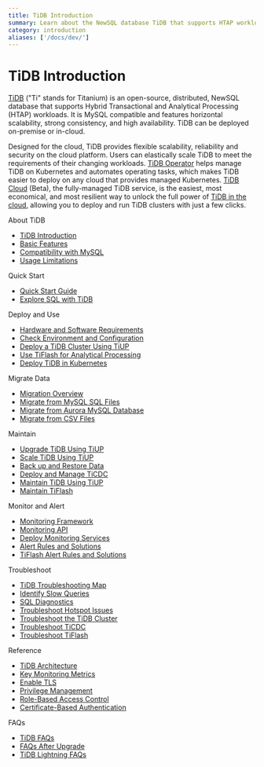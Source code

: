 ```yaml
---
title: TiDB Introduction
summary: Learn about the NewSQL database TiDB that supports HTAP workloads.
category: introduction
aliases: ['/docs/dev/']
---
```


# TiDB Introduction

[TiDB](https://github.com/pingcap/tidb) ("Ti" stands for Titanium) is an open-source, distributed, NewSQL database that supports Hybrid Transactional and Analytical Processing (HTAP) workloads. It is MySQL compatible and features horizontal scalability, strong consistency, and high availability. TiDB can be deployed on-premise or in-cloud.

Designed for the cloud, TiDB provides flexible scalability, reliability and security on the cloud platform. Users can elastically scale TiDB to meet the requirements of their changing workloads. [TiDB Operator](https://docs.pingcap.com/tidb-in-kubernetes/v1.1/tidb-operator-overview) helps manage TiDB on Kubernetes and automates operating tasks, which makes TiDB easier to deploy on any cloud that provides managed Kubernetes. [TiDB Cloud](https://pingcap.com/products/tidbcloud) (Beta), the fully-managed TiDB service, is the easiest, most economical, and most resilient way to unlock the full power of [TiDB in the cloud](https://docs.pingcap.com/tidbcloud/beta), allowing you to deploy and run TiDB clusters with just a few clicks.

<NavColumns>
<NavColumn>
<ColumnTitle>About TiDB</ColumnTitle>

- [TiDB Introduction](/overview.md)
- [Basic Features](/basic-features.md)
- [Compatibility with MySQL](/mysql-compatibility.md)
- [Usage Limitations](/tidb-limitations.md)

</NavColumn>

<NavColumn>
<ColumnTitle>Quick Start</ColumnTitle>

- [Quick Start Guide](/quick-start-with-tidb.md)
- [Explore SQL with TiDB](/basic-sql-operations.md)

</NavColumn>

<NavColumn>
<ColumnTitle>Deploy and Use</ColumnTitle>

- [Hardware and Software Requirements](/hardware-and-software-requirements.md)
- [Check Environment and Configuration](/check-before-deployment.md)
- [Deploy a TiDB Cluster Using TiUP](/production-deployment-using-tiup.md)
- [Use TiFlash for Analytical Processing](/tiflash/use-tiflash.md)
- [Deploy TiDB in Kubernetes](https://docs.pingcap.com/tidb-in-kubernetes/v1.1)

</NavColumn>

<NavColumn>
<ColumnTitle>Migrate Data</ColumnTitle>

- [Migration Overview](/migration-overview.md)
- [Migrate from MySQL SQL Files](/migrate-from-mysql-mydumper-files.md)
- [Migrate from Aurora MySQL Database](/migrate-from-aurora-mysql-database.md)
- [Migrate from CSV Files](/tidb-lightning/migrate-from-csv-using-tidb-lightning.md)

</NavColumn>

<NavColumn>
<ColumnTitle>Maintain</ColumnTitle>

- [Upgrade TiDB Using TiUP](/upgrade-tidb-using-tiup.md)
- [Scale TiDB Using TiUP](/scale-tidb-using-tiup.md)
- [Back up and Restore Data](/br/backup-and-restore-tool.md)
- [Deploy and Manage TiCDC](/ticdc/manage-ticdc.md)
- [Maintain TiDB Using TiUP](/maintain-tidb-using-tiup.md)
- [Maintain TiFlash](/tiflash/maintain-tiflash.md)

</NavColumn>

<NavColumn>
<ColumnTitle>Monitor and Alert</ColumnTitle>

- [Monitoring Framework](/tidb-monitoring-framework.md)
- [Monitoring API](/tidb-monitoring-api.md)
- [Deploy Monitoring Services](/deploy-monitoring-services.md)
- [Alert Rules and Solutions](/alert-rules.md)
- [TiFlash Alert Rules and Solutions](/tiflash/tiflash-alert-rules.md)

</NavColumn>

<NavColumn>
<ColumnTitle>Troubleshoot</ColumnTitle>

- [TiDB Troubleshooting Map](/tidb-troubleshooting-map.md)
- [Identify Slow Queries](/identify-slow-queries.md)
- [SQL Diagnostics](/system-tables/system-table-sql-diagnostics.md)
- [Troubleshoot Hotspot Issues](/troubleshoot-hot-spot-issues.md)
- [Troubleshoot the TiDB Cluster](/troubleshoot-tidb-cluster.md)
- [Troubleshoot TiCDC](/ticdc/troubleshoot-ticdc.md)
- [Troubleshoot TiFlash](/tiflash/troubleshoot-tiflash.md)

</NavColumn>

<NavColumn>
<ColumnTitle>Reference</ColumnTitle>

- [TiDB Architecture](/architecture.md)
- [Key Monitoring Metrics](/grafana-overview-dashboard.md)
- [Enable TLS](/enable-tls-between-clients-and-servers.md)
- [Privilege Management](/privilege-management.md)
- [Role-Based Access Control](/role-based-access-control.md)
- [Certificate-Based Authentication](/certificate-authentication.md)

</NavColumn>

<NavColumn>
<ColumnTitle>FAQs</ColumnTitle>

- [TiDB FAQs](/faq/tidb-faq.md)
- [FAQs After Upgrade](/faq/upgrade-faq.md)
- [TiDB Lightning FAQs](/tidb-lightning/tidb-lightning-faq.md)

</NavColumn>
</NavColumns>